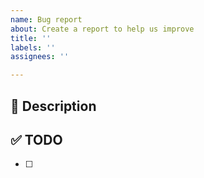 ```yaml
---
name: Bug report
about: Create a report to help us improve
title: ''
labels: ''
assignees: ''

---
```


## 🚀 Description

## ✅ TODO
- [ ]
